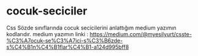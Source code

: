 # cocuk-seciciler
Css Sözde sınıflarında cocuk secicilerini anlattığım medium yazımın kodlarıdır.
medium yazımın linki : https://medium.com/@myesilyurt/csste-%C3%A7ocuk-se%C3%A7ici-s%C3%B6zde-s%C4%B1n%C4%B1flar%C4%B1-a124d995bff8
